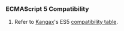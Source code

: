 ### ECMAScript 5 Compatibility

1. Refer to [Kangax](https://twitter.com/kangax/)'s ES5 [compatibility table](http://kangax.github.io/es5-compat-table/).